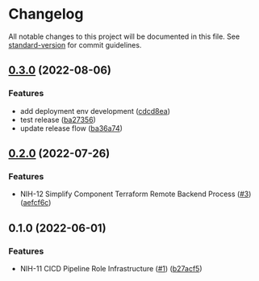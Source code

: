 # Changelog

All notable changes to this project will be documented in this file. See [standard-version](https://github.com/conventional-changelog/standard-version) for commit guidelines.

## [0.3.0](https://github.com/devhalos/nihil-infra/compare/v0.2.0...v0.3.0) (2022-08-06)


### Features

* add deployment env development ([cdcd8ea](https://github.com/devhalos/nihil-infra/commit/cdcd8ea20277cd0117808ba5a484a0876fee62bf))
* test release ([ba27356](https://github.com/devhalos/nihil-infra/commit/ba273567c3dccf7cda465010b4d0bed8ac725b8d))
* update release flow ([ba36a74](https://github.com/devhalos/nihil-infra/commit/ba36a749365cdf1c99a192e2f3419a14c66f2188))

## [0.2.0](https://github.com/devhalos/nihil-remote-backend-state-infra/compare/v0.1.0...v0.2.0) (2022-07-26)


### Features

* NIH-12 Simplify Component Terraform Remote Backend Process ([#3](https://github.com/devhalos/nihil-remote-backend-state-infra/issues/3)) ([aefcf6c](https://github.com/devhalos/nihil-remote-backend-state-infra/commit/aefcf6cebb46d23705cdb4281a527a72eb12edb3))

## 0.1.0 (2022-06-01)


### Features

* NIH-11 CICD Pipeline Role Infrastructure ([#1](https://github.com/devhalos/nihil-remote-backend-state-infra/issues/1)) ([b27acf5](https://github.com/devhalos/nihil-remote-backend-state-infra/commit/b27acf5a28146ceaea48cab2c8f02a13e206fe0c))
